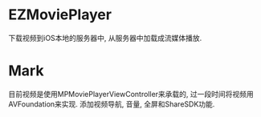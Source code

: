 # EZMoviePlayer
下载视频到iOS本地的服务器中, 从服务器中加载成流媒体播放.

# Mark
目前视频是使用MPMoviePlayerViewController来承载的, 过一段时间将视频用AVFoundation来实现.
添加视频导航, 音量, 全屏和ShareSDK功能.
